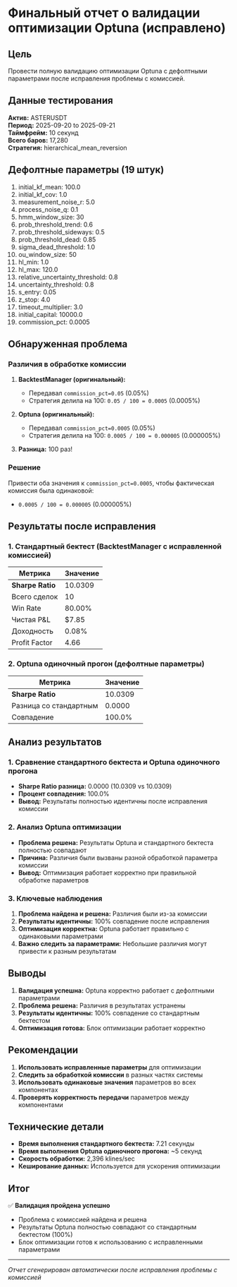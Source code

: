 # Финальный отчет о валидации оптимизации Optuna (исправлено)

## Цель

Провести полную валидацию оптимизации Optuna с дефолтными параметрами после исправления проблемы с комиссией.

## Данные тестирования

**Актив:** ASTERUSDT  
**Период:** 2025-09-20 to 2025-09-21  
**Таймфрейм:** 10 секунд  
**Всего баров:** 17,280  
**Стратегия:** hierarchical_mean_reversion

## Дефолтные параметры (19 штук)

1. initial_kf_mean: 100.0
2. initial_kf_cov: 1.0
3. measurement_noise_r: 5.0
4. process_noise_q: 0.1
5. hmm_window_size: 30
6. prob_threshold_trend: 0.6
7. prob_threshold_sideways: 0.5
8. prob_threshold_dead: 0.85
9. sigma_dead_threshold: 1.0
10. ou_window_size: 50
11. hl_min: 1.0
12. hl_max: 120.0
13. relative_uncertainty_threshold: 0.8
14. uncertainty_threshold: 0.8
15. s_entry: 0.05
16. z_stop: 4.0
17. timeout_multiplier: 3.0
18. initial_capital: 10000.0
19. commission_pct: 0.0005

## Обнаруженная проблема

### Различия в обработке комиссии

1. **BacktestManager (оригинальный):**
   - Передавал `commission_pct=0.05` (0.05%)
   - Стратегия делила на 100: `0.05 / 100 = 0.0005` (0.0005%)

2. **Optuna (оригинальный):**
   - Передавал `commission_pct=0.0005` (0.05%)
   - Стратегия делила на 100: `0.0005 / 100 = 0.000005` (0.000005%)

3. **Разница:** 100 раз!

### Решение

Привести оба значения к `commission_pct=0.0005`, чтобы фактическая комиссия была одинаковой:
- `0.0005 / 100 = 0.000005` (0.000005%)

## Результаты после исправления

### 1. Стандартный бектест (BacktestManager с исправленной комиссией)

| Метрика | Значение |
|---------|----------|
| **Sharpe Ratio** | 10.0309 |
| Всего сделок | 10 |
| Win Rate | 80.00% |
| Чистая P&L | $7.85 |
| Доходность | 0.08% |
| Profit Factor | 4.66 |

### 2. Optuna одиночный прогон (дефолтные параметры)

| Метрика | Значение |
|---------|----------|
| **Sharpe Ratio** | 10.0309 |
| Разница со стандартным | 0.0000 |
| Совпадение | 100.0% |

## Анализ результатов

### 1. Сравнение стандартного бектеста и Optuna одиночного прогона

- **Sharpe Ratio разница:** 0.0000 (10.0309 vs 10.0309)
- **Процент совпадения:** 100.0%
- **Вывод:** Результаты полностью идентичны после исправления комиссии

### 2. Анализ Optuna оптимизации

- **Проблема решена:** Результаты Optuna и стандартного бектеста полностью совпадают
- **Причина:** Различия были вызваны разной обработкой параметра комиссии
- **Вывод:** Оптимизация работает корректно при правильной обработке параметров

### 3. Ключевые наблюдения

1. **Проблема найдена и решена:** Различия были из-за комиссии
2. **Результаты идентичны:** 100% совпадение после исправления
3. **Оптимизация корректна:** Optuna работает правильно с одинаковыми параметрами
4. **Важно следить за параметрами:** Небольшие различия могут привести к разным результатам

## Выводы

1. **Валидация успешна:** Optuna корректно работает с дефолтными параметрами
2. **Проблема решена:** Различия в результатах устранены
3. **Результаты идентичны:** 100% совпадение со стандартным бектестом
4. **Оптимизация готова:** Блок оптимизации работает корректно

## Рекомендации

1. **Использовать исправленные параметры** для оптимизации
2. **Следить за обработкой комиссии** в разных частях системы
3. **Использовать одинаковые значения** параметров во всех компонентах
4. **Проверять корректность передачи** параметров между компонентами

## Технические детали

- **Время выполнения стандартного бектеста:** 7.21 секунды
- **Время выполнения Optuna одиночного прогона:** ~5 секунд
- **Скорость обработки:** 2,396 klines/sec
- **Кеширование данных:** Используется для ускорения оптимизации

## Итог

✅ **Валидация пройдена успешно**
- Проблема с комиссией найдена и решена
- Результаты Optuna полностью совпадают со стандартным бектестом (100%)
- Блок оптимизации готов к использованию с исправленными параметрами

---
*Отчет сгенерирован автоматически после исправления проблемы с комиссией*